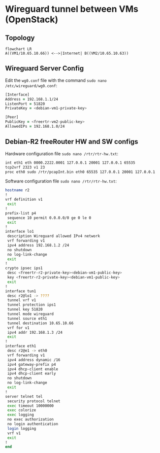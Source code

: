 # Wireguard tunnel between VMs (OpenStack)

## Topology
```mermaid
flowchart LR
A((VM1/10.65.10.66)) <-->|Internet| B((VM2/10.65.10.63))
```

## Wireguard Server Config
Edit the `wg0.conf` file with the command `sudo nano /etc/wireguard/wg0.conf`:
```zsh
[Interface]
Address = 192.168.1.1/24
ListenPort = 51820
PrivateKey = <debian-vm1-private-key>

[Peer]
PublicKey = <freertr-vm2-public-key>
AllowedIPs = 192.168.1.0/24
```

## Debian-R2 freeRouter HW and SW configs
Hardware configuration file `sudo nano /rtr/rtr-hw.txt`:
```zsh
int eth1 eth 0000.2222.0001 127.0.0.1 20001 127.0.0.1 65535
tcp2vrf 2323 v1 23
proc eth0 sudo /rtr/pcapInt.bin eth0 65535 127.0.0.1 20001 127.0.0.1
```
Software configuration file `sudo nano /rtr/rtr-hw.txt`:
```zsh
hostname r2
!
vrf definition v1
 exit
!
prefix-list p4
 sequence 10 permit 0.0.0.0/0 ge 0 le 0
 exit
!
interface lo1
 description Wireguard allowed IPv4 network
 vrf forwarding v1
 ipv4 address 192.168.1.2 /24
 no shutdown
 no log-link-change
 exit
!
crypto ipsec ips1
 desc <freertr-r2-private-key><debian-vm1-public-key>
 key <freertr-r2-private-key><debian-vm1-public-key>
 exit
!
interface tun1
 desc r2@lo1 -> ????
 tunnel vrf v1
 tunnel protection ips1
 tunnel key 51820
 tunnel mode wireguard
 tunnel source eth1
 tunnel destination 10.65.10.66
 vrf for v1
 ipv4 addr 192.168.1.3 /24
 exit
!
interface eth1
 desc r2@e1 -> eth0
 vrf forwarding v1
 ipv4 address dynamic /16
 ipv4 gateway-prefix p4
 ipv4 dhcp-client enable
 ipv4 dhcp-client early
 no shutdown
 no log-link-change
 exit
!
server telnet tel
 security protocol telnet
 exec timeout 10000000
 exec colorize
 exec logging
 no exec authorization
 no login authentication
 login logging
 vrf v1
 exit
!
end
```
